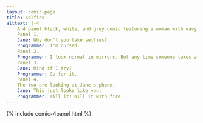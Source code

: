 ```yaml
---
layout: comic-page
title: Selfies
alttext: |-4 
    A 4 panel black, white, and grey comic featuring a woman with wavy hair (Jane) talking to a man with long hair, a beard, and glasses (Programmer) at a computer.
    Panel 1.
    Jane: Why don't you take selfies?
    Programmer: I'm cursed.
    Panel 2.
    Programmer: I look normal in mirrors. But any time someone takes a picture of me my visage is replaced with that of some horrible ghoul.
    Panel 3.
    Jane: Mind if I try?
    Programmer: Go for it.
    Panel 4.
    The two are looking at Jane's phone.
    Jane: This just looks like you.
    Programmer: Kill it! Kill it with fire!
---
```

{% include comic-4panel.html %}